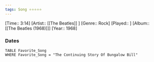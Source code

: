 ```yaml
---
tags: Song ⭐⭐⭐⭐⭐ 
---
```

[Time:: 3:14]
[Artist:: [[The Beatles]] ]
[Genre:: Rock]
[Played:: ]
[Album:: [[The Beatles (1968)]]]
[Year:: 1968]
### Dates
````dataview
TABLE Favorite_Song
WHERE Favorite_Song = "The Continuing Story Of Bungalow Bill"
````